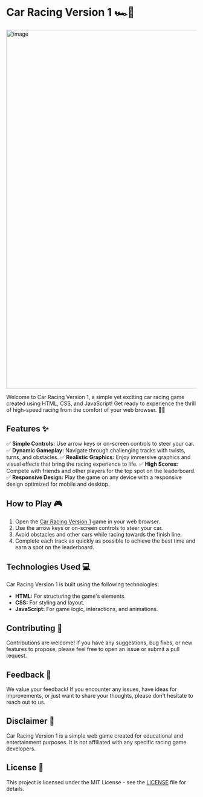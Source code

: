 # Car Racing Version 1 🏎️🏁

<img width="1908" height="947" alt="image" src="https://github.com/user-attachments/assets/d9d12e9a-8450-4fb5-acb7-017a31e5aa62" />

Welcome to Car Racing Version 1, a simple yet exciting car racing game created using HTML, CSS, and JavaScript! Get ready to experience the thrill of high-speed racing from the comfort of your web browser. 🚗💨

## Features ✨

✅ **Simple Controls:** Use arrow keys or on-screen controls to steer your car.
✅ **Dynamic Gameplay:** Navigate through challenging tracks with twists, turns, and obstacles.
✅ **Realistic Graphics:** Enjoy immersive graphics and visual effects that bring the racing experience to life.
✅ **High Scores:** Compete with friends and other players for the top spot on the leaderboard.
✅ **Responsive Design:** Play the game on any device with a responsive design optimized for mobile and desktop.

## How to Play 🎮

1. Open the [Car Racing Version 1](https://rishabnotfound.github.io/CarRacingVersion1/) game in your web browser.
2. Use the arrow keys or on-screen controls to steer your car.
3. Avoid obstacles and other cars while racing towards the finish line.
4. Complete each track as quickly as possible to achieve the best time and earn a spot on the leaderboard.

## Technologies Used 💻

Car Racing Version 1 is built using the following technologies:

- **HTML:** For structuring the game's elements.
- **CSS:** For styling and layout.
- **JavaScript:** For game logic, interactions, and animations.

## Contributing 🤝

Contributions are welcome! If you have any suggestions, bug fixes, or new features to propose, please feel free to open an issue or submit a pull request.

## Feedback 📝

We value your feedback! If you encounter any issues, have ideas for improvements, or just want to share your thoughts, please don't hesitate to reach out to us.

## Disclaimer 📣

Car Racing Version 1 is a simple web game created for educational and entertainment purposes. It is not affiliated with any specific racing game developers.

## License 📄

This project is licensed under the MIT License - see the [LICENSE](LICENSE) file for details.
